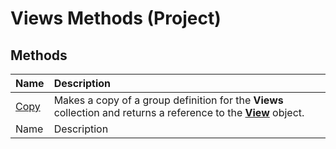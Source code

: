 
# Views Methods (Project)

## Methods



|**Name**|**Description**|
|:-----|:-----|
| [Copy](5e82641a-f5c6-41a6-23bf-61220a4fc30c.md)|Makes a copy of a group definition for the  **Views** collection and returns a reference to the **[View](39d793f4-2e31-d07b-a563-b213cced0c28.md)** object.|
|Name|Description|
